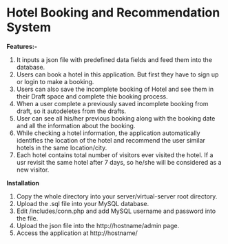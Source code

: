 # Hotel Booking and Recommendation System

<b> Features:-</b>
1. It inputs a json file with predefined data fields and feed them into the database.
2. Users can book a hotel in this application. But first they have to sign up or login to make a booking.
3. Users can also save the incomplete booking of Hotel and see them in their Draft space and complete thie booking process.
4. When a user complete a previously saved incomplete booking from draft, so it autodeletes from the drafts.
5. User can see all his/her previous booking along with the booking date and all the information about the booking.
6. While checking a hotel information, the application automatically identifies the location of the hotel and recommend the user similar hotels in the same location/city.
7. Each hotel contains total number of visitors ever visited the hotel. If a usr revisit the same hotel after 7 days, so he/she will be considered as a new visitor.

<b>Installation</b>
1. Copy the whole directory into your server/virtual-server root directory.
2. Upload the .sql file into your MySQL database.
3. Edit /includes/conn.php and add MySQL username and password into the file.
4. Upload the json file into the http://hostname/admin page.
5. Access the application at http://hostname/
